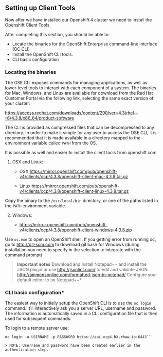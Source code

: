 ## Setting up Client Tools

Now after we have installed our Openshift 4 cluster we need to install the Openshift Client Tools.

After completing this section, you should be able to:

* Locate the binaries for the OpenShift Enterprise command-line
  interface (OC CLI)
* Install the OpenShift CLI tools.
* CLI basic configuration

### Locating the binaries

The OSE CLI exposes commands for managing applications, as well as
lower-level tools to interact with each component of a system. The
binaries for Mac, Windows, and Linux are available for download from the
Red Hat Customer Portal via the following link, selecting the same exact
version of your cluster:

https://access.redhat.com/downloads/content/290/ver=4.3/rhel---8/4.3.8/x86_64/product-software

The CLI is provided as compressed files that can be decompressed to any
directory. In order to make it simple for any user to access the OSE
CLI, it is recommended that it is made available in a directory mapped
to the environment variable called `PATH` from the OS.

It is possible as well and easier to install the client tools from openshift.com.

1. OSX and Linux:
   
   * OSX
     https://mirror.openshift.com/pub/openshift-v4/clients/ocp/4.3.8/openshift-client-mac-4.3.8.tar.gz
   
   * Linux
     https://mirror.openshift.com/pub/openshift-v4/clients/ocp/4.3.8/openshift-client-linux-4.3.8.tar.gz

Copy the binary to the `/usr/local/bin` directory, or one of the
paths listed in the `PATH` environment variable.

2. Windows:
   
   * https://mirror.openshift.com/pub/openshift-v4/clients/ocp/4.3.8/openshift-client-windows-4.3.8.zip

Use `oc.exe` to open an OpenShift shell. If you getting error from
running oc, go to http://git-scm.com to download git bash for Windows (during
installation you need to specify in the selection to integrate with the
command prompt)

> **Important notes**
> Download and install Notepad++ and install the JSON plugin or use
> http://jsonlint.com/ to edit and validate JSON.
> http://ammonsonline.com/formatted-json-in-notepad/
> Configure your default editor to be Notepad++*

### CLI basic configuration*

The easiest way to initially setup the OpenShift CLI is to use the
`oc login` command. It'll interactively ask you a server URL, username
and password. The information is automatically saved in a CLI
configuration file that is then used for subsequent commands.

To login to a remote server use:

```
oc login -u USERNAME -p PASSWORD https://api.ocp4.hX.rhaw.io:6443```

> NOTE: Username and password have been created earlier in the authentication step.
